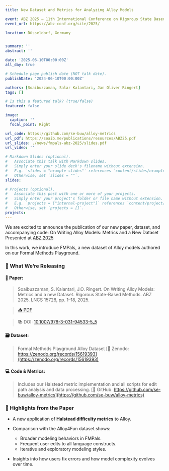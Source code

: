 ```yaml
---
title: New Dataset and Metrics for Analyzing Alloy Models

event: ABZ 2025 – 11th International Conference on Rigorous State Based Methods
event_url: https://abz-conf.org/site/2025/

location: Düsseldorf, Germany 


summary: ''
abstract: ''

date: '2025-06-10T00:00:00Z'
all_day: true

# Schedule page publish date (NOT talk date).
publishDate: '2024-06-10T00:00:00Z'

authors: [Soaibuzzaman, Salar Kalantari, Jan Oliver Ringert]
tags: []

# Is this a featured talk? (true/false)
featured: false

image:
  caption: ''
  focal_point: Right

url_code: https://github.com/se-buw/alloy-metrics
url_pdf: https://soaib.me/publications/resources/ABZ25.pdf
url_slides: ./news/fmpals-abz-2025/slides.pdf
url_video: ''

# Markdown Slides (optional).
#   Associate this talk with Markdown slides.
#   Simply enter your slide deck's filename without extension.
#   E.g. `slides = "example-slides"` references `content/slides/example-slides.md`.
#   Otherwise, set `slides = ""`.
slides:

# Projects (optional).
#   Associate this post with one or more of your projects.
#   Simply enter your project's folder or file name without extension.
#   E.g. `projects = ["internal-project"]` references `content/project/deep-learning/index.md`.
#   Otherwise, set `projects = []`.
projects:
---
```


We are excited to announce the publication of our new paper, dataset, and accompanying code: On Writing Alloy Models: Metrics and a New Dataset Presented at [ABZ 2025](https://abz-conf.org/site/2025/)

In this work, we introduce FMPals, a new dataset of Alloy models authored on our Formal Methods Playground. 


### 📁 What We’re Releasing

#### **📄 Paper:**

> Soaibuzzaman, S. Kalantari, J.O. Ringert. On Writing Alloy Models: Metrics and a new Dataset. Rigorous State-Based Methods. ABZ 2025. LNCS 15728, pp. 1–18, 2025.

> [📥 PDF](https://soaib.me/publications/resources/ABZ25.pdf)

> 📚 DOI: [10.1007/978-3-031-94533-5_5](https://doi.org/10.1007/978-3-031-94533-5_5)

#### **🗃️ Dataset:**

> Formal Methods Playground Alloy Dataset
> [🔗 Zenodo: https://zenodo.org/records/15619393](https://zenodo.org/records/15619393)

#### **💻 Code & Metrics:**

> Includes our Halstead metric implementation and all scripts for edit path analysis and data processing.
> [🔗 GitHub: https://github.com/se-buw/alloy-metrics](https://github.com/se-buw/alloy-metrics)


### 🧪 Highlights from the Paper

* A new application of **Halstead difficulty metrics** to Alloy.
* Comparison with the Alloy4Fun dataset shows:

  * Broader modeling behaviors in FMPals.
  * Frequent user edits to all language constructs.
  * Iterative and exploratory modeling styles.
* Insights into how users fix errors and how model complexity evolves over time.
